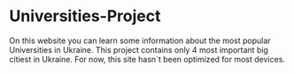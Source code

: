 # Universities-Project
On this website you can learn some information about the most popular Universities in Ukraine. This project contains only 4 most important big citiest in Ukraine. For now, this site hasn`t been optimized for most devices.
